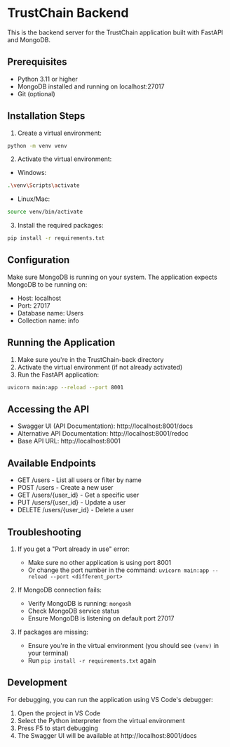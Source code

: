 # TrustChain Backend

This is the backend server for the TrustChain application built with FastAPI and MongoDB.

## Prerequisites

- Python 3.11 or higher
- MongoDB installed and running on localhost:27017
- Git (optional)

## Installation Steps

1. Create a virtual environment:

```bash
python -m venv venv
```

2. Activate the virtual environment:

- Windows:

```bash
.\venv\Scripts\activate
```

- Linux/Mac:

```bash
source venv/bin/activate
```

3. Install the required packages:

```bash
pip install -r requirements.txt
```

## Configuration

Make sure MongoDB is running on your system. The application expects MongoDB to be running on:

- Host: localhost
- Port: 27017
- Database name: Users
- Collection name: info

## Running the Application

1. Make sure you're in the TrustChain-back directory
2. Activate the virtual environment (if not already activated)
3. Run the FastAPI application:

```bash
uvicorn main:app --reload --port 8001
```

## Accessing the API

- Swagger UI (API Documentation): http://localhost:8001/docs
- Alternative API Documentation: http://localhost:8001/redoc
- Base API URL: http://localhost:8001

## Available Endpoints

- GET /users - List all users or filter by name
- POST /users - Create a new user
- GET /users/{user_id} - Get a specific user
- PUT /users/{user_id} - Update a user
- DELETE /users/{user_id} - Delete a user

## Troubleshooting

1. If you get a "Port already in use" error:

   - Make sure no other application is using port 8001
   - Or change the port number in the command: `uvicorn main:app --reload --port <different_port>`

2. If MongoDB connection fails:

   - Verify MongoDB is running: `mongosh`
   - Check MongoDB service status
   - Ensure MongoDB is listening on default port 27017

3. If packages are missing:
   - Ensure you're in the virtual environment (you should see `(venv)` in your terminal)
   - Run `pip install -r requirements.txt` again

## Development

For debugging, you can run the application using VS Code's debugger:

1. Open the project in VS Code
2. Select the Python interpreter from the virtual environment
3. Press F5 to start debugging
4. The Swagger UI will be available at http://localhost:8001/docs
